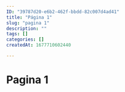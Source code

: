 ```yaml
---
ID: "39787d20-e6b2-462f-bbdd-82c007d4ad41"
title: "Página 1"
slug: "pagina 1"
description: ""
tags: []
categories: []
createdAt: 1677710602440

---
```

# Pagina 1